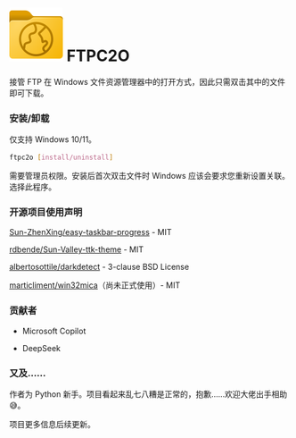 # ![FTPC2O Logo](./ftpc2o.svg) FTPC2O

接管 FTP 在 Windows 文件资源管理器中的打开方式，因此只需双击其中的文件即可下载。

### 安装/卸载

仅支持 Windows 10/11。

```bash
ftpc2o [install/uninstall]
```

需要管理员权限。安装后首次双击文件时 Windows 应该会要求您重新设置关联。选择此程序。

### 开源项目使用声明

[Sun-ZhenXing/easy-taskbar-progress](https://github.com/Sun-ZhenXing/easy-taskbar-progress) - MIT

[rdbende/Sun-Valley-ttk-theme](https://github.com/rdbende/Sun-Valley-ttk-theme) - MIT

[albertosottile/darkdetect](https://github.com/albertosottile/darkdetect) - 3-clause BSD License

[marticliment/win32mica](https://github.com/marticliment/win32mica)（尚未正式使用）- MIT

### 贡献者

- Microsoft Copilot

- DeepSeek

### 又及……

作者为 Python 新手。项目看起来乱七八糟是正常的，抱歉……欢迎大佬出手相助😅。

项目更多信息后续更新。
